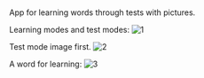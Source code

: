 #
App for learning words through tests with pictures.



Learning modes and test modes:
![1](https://user-images.githubusercontent.com/130363294/232259809-6d15dd8e-e6e0-4e38-8ce2-ec7da3a2a251.jpg)


Test mode image first.
![2](https://user-images.githubusercontent.com/130363294/232259815-3ca1b3c0-9580-4e98-8f0b-a8950971c9d4.jpg)


A word for learning:
![3](https://user-images.githubusercontent.com/130363294/232259819-8aaa6eeb-a27e-4d9d-896d-0dd3119aa16a.jpg)
